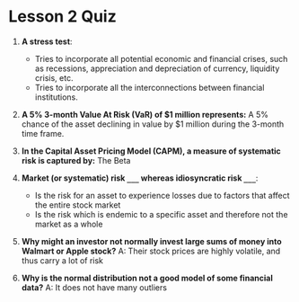 # Lesson 2 Quiz

1. **A stress test**:

   - Tries to incorporate all potential economic and financial crises, such as recessions, appreciation and depreciation of currency, liquidity crisis, etc.
   - Tries to incorporate all the interconnections between financial institutions.

2. **A 5% 3-month Value At Risk (VaR) of \$1 million represents:** A 5% chance of the asset declining in value by \$1 million during the 3-month time frame.

3. **In the Capital Asset Pricing Model (CAPM), a measure of systematic risk is captured by:** The Beta

4. **Market (or systematic) risk `___` whereas idiosyncratic risk `___`**:

   - Is the risk for an asset to experience losses due to factors that affect the entire stock market
   - Is the risk which is endemic to a specific asset and therefore not the market as a whole

5. **Why might an investor not normally invest large sums of money into Walmart or Apple stock?** A: Their stock prices are highly volatile, and thus carry a lot of risk

6. **Why is the normal distribution not a good model of some financial data?** A: It does not have many outliers
